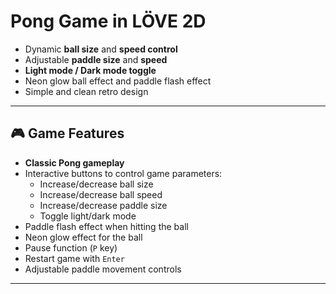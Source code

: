 # Pong Game in LÖVE 2D



- Dynamic **ball size** and **speed control**
- Adjustable **paddle size** and **speed**
- **Light mode / Dark mode toggle**
- Neon glow ball effect and paddle flash effect
- Simple and clean retro design

---

## 🎮 Game Features

- **Classic Pong gameplay**
- Interactive buttons to control game parameters:
  - Increase/decrease ball size
  - Increase/decrease ball speed
  - Increase/decrease paddle size
  - Toggle light/dark mode
- Paddle flash effect when hitting the ball
- Neon glow effect for the ball
- Pause function (`P` key)
- Restart game with `Enter`
- Adjustable paddle movement controls

---
